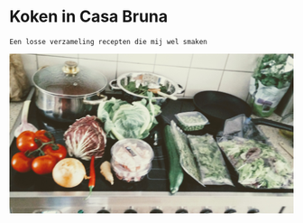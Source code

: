 # Koken in Casa Bruna

    Een losse verzameling recepten die mij wel smaken





![Eerste plaatje](./1-voorblad.jpg)
